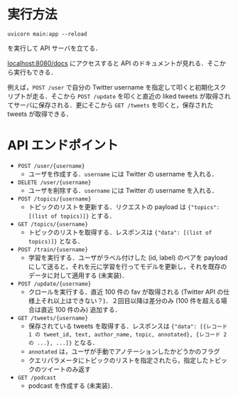 # 実行方法

```
uvicorn main:app --reload
```

を実行して API サーバを立てる．

[localhost:8080/docs](localhost:8080/docs) にアクセスすると API のドキュメントが見れる．そこから実行もできる．


例えば，`POST /user` で自分の Twitter username を指定して叩くと初期化スクリプトが走る．そこから `POST /update` を叩くと直近の liked tweets が取得されてサーバに保存される．更にそこから `GET /tweets` を叩くと，保存された tweets が取得できる．

# API エンドポイント

- `POST /user/{username}`
    - ユーザを作成する．`username` には Twitter の username を入れる．
- `DELETE /user/{username}`
    - ユーザを削除する．`username` には Twitter の username を入れる．
- `POST /topics/{username}`
    - トピックのリストを更新する．リクエストの payload は `{"topics": [(list of topics)]}` とする．
- `GET /topics/{username}`
    - トピックのリストを取得する．レスポンスは `{"data": [(list of topics)]}` となる．
- `POST /train/{username}`
    - 学習を実行する．ユーザがラベル付けした (id, label) のペアを payload にして送ると，それを元に学習を行ってモデルを更新し，それを既存のデータに対して適用する (未実装)．
- `POST /update/{username}`
    - クロールを実行する．直近 100 件の fav が取得される (Twitter API の仕様上それ以上はできない？)．２回目以降は差分のみ (100 件を超える場合は直近 100 件のみ) 追加する．
- `GET /tweets/{username}`
    - 保存されている tweets を取得する．レスポンスは `{"data": [{レコード 1 の tweet_id, text, author_name, topic, annotated}, {レコード 2の ...}, ...]}` となる．
    - `annotated` は，ユーザが手動でアノテーションしたかどうかのフラグ
    - クエリパラメータにトピックのリストを指定されたら，指定したトピックのツイートのみ返す
- `GET /podcast`
    - podcast を作成する (未実装)．
